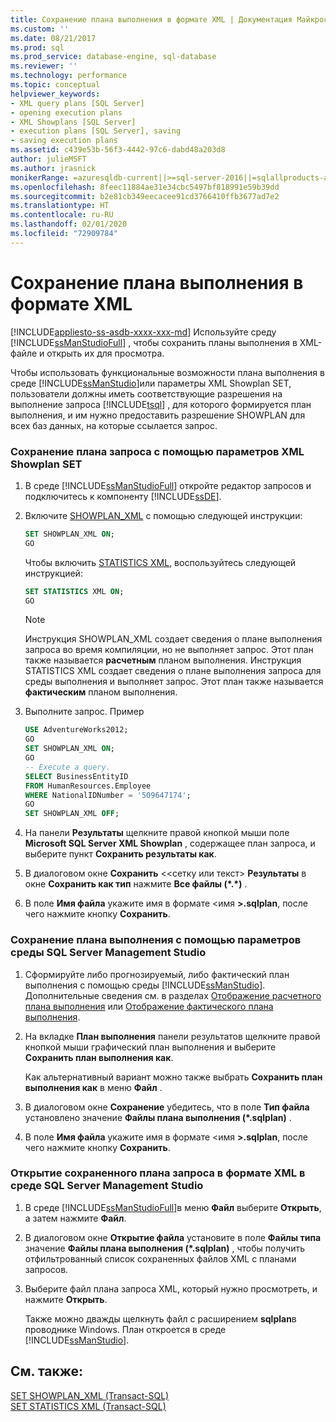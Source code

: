 ```yaml
---
title: Сохранение плана выполнения в формате XML | Документация Майкрософт
ms.custom: ''
ms.date: 08/21/2017
ms.prod: sql
ms.prod_service: database-engine, sql-database
ms.reviewer: ''
ms.technology: performance
ms.topic: conceptual
helpviewer_keywords:
- XML query plans [SQL Server]
- opening execution plans
- XML Showplans [SQL Server]
- execution plans [SQL Server], saving
- saving execution plans
ms.assetid: c439e53b-56f3-4442-97c6-dabd48a203d8
author: julieMSFT
ms.author: jrasnick
monikerRange: =azuresqldb-current||>=sql-server-2016||=sqlallproducts-allversions||>=sql-server-linux-2017||=azuresqldb-mi-current
ms.openlocfilehash: 8feec11884ae31e34cbc5497bf818991e59b39dd
ms.sourcegitcommit: b2e81cb349eecacee91cd3766410ffb3677ad7e2
ms.translationtype: HT
ms.contentlocale: ru-RU
ms.lasthandoff: 02/01/2020
ms.locfileid: "72909784"
---
```

# <a name="save-an-execution-plan-in-xml-format"></a>Сохранение плана выполнения в формате XML
[!INCLUDE[appliesto-ss-asdb-xxxx-xxx-md](../../includes/appliesto-ss-asdb-xxxx-xxx-md.md)]
  Используйте среду [!INCLUDE[ssManStudioFull](../../includes/ssmanstudiofull-md.md)] , чтобы сохранить планы выполнения в XML-файле и открыть их для просмотра.  
  
 Чтобы использовать функциональные возможности плана выполнения в среде [!INCLUDE[ssManStudio](../../includes/ssmanstudio-md.md)]или параметры XML Showplan SET, пользователи должны иметь соответствующие разрешения на выполнение запроса [!INCLUDE[tsql](../../includes/tsql-md.md)] , для которого формируется план выполнения, и им нужно предоставить разрешение SHOWPLAN для всех баз данных, на которые ссылается запрос.  
  
### <a name="to-save-a-query-plan-by-using-the-xml-showplan-set-options"></a>Сохранение плана запроса с помощью параметров XML Showplan SET  
  
1.  В среде [!INCLUDE[ssManStudioFull](../../includes/ssmanstudiofull-md.md)] откройте редактор запросов и подключитесь к компоненту [!INCLUDE[ssDE](../../includes/ssde-md.md)].  
  
2.  Включите [SHOWPLAN_XML](../../t-sql/statements/set-showplan-xml-transact-sql.md) с помощью следующей инструкции:  
  
    ```sql  
    SET SHOWPLAN_XML ON;  
    GO  
    ```  
  
    Чтобы включить [STATISTICS XML](../../t-sql/statements/set-statistics-xml-transact-sql.md), воспользуйтесь следующей инструкцией:  
  
    ```sql  
    SET STATISTICS XML ON;  
    GO  
    ```  
  
     > [!NOTE] 
     > Инструкция SHOWPLAN_XML создает сведения о плане выполнения запроса во время компиляции, но не выполняет запрос. Этот план также называется **расчетным** планом выполнения. Инструкция STATISTICS XML создает сведения о плане выполнения запроса для среды выполнения и выполняет запрос. Этот план также называется **фактическим** планом выполнения.  
  
3.  Выполните запрос. Пример  
  
    ```sql  
    USE AdventureWorks2012;  
    GO  
    SET SHOWPLAN_XML ON;  
    GO  
    -- Execute a query.  
    SELECT BusinessEntityID   
    FROM HumanResources.Employee  
    WHERE NationalIDNumber = '509647174';  
    GO  
    SET SHOWPLAN_XML OFF;  
    ```  
  
4.  На панели **Результаты** щелкните правой кнопкой мыши поле **Microsoft SQL Server XML Showplan** , содержащее план запроса, и выберите пункт **Сохранить результаты как**.  
  
5.  В диалоговом окне **Сохранить** \<<сетку или текст> **Результаты** в окне **Сохранить как тип** нажмите **Все файлы (\*.\*)** .  
  
6.  В поле **Имя файла** укажите имя в формате \<имя **>.sqlplan**, после чего нажмите кнопку **Сохранить**.  

### <a name="to-save-an-execution-plan-by-using-sql-server-management-studio-options"></a>Сохранение плана выполнения с помощью параметров среды SQL Server Management Studio  
  
1.  Сформируйте либо прогнозируемый, либо фактический план выполнения с помощью среды [!INCLUDE[ssManStudio](../../includes/ssmanstudio-md.md)]. Дополнительные сведения см. в разделах [Отображение расчетного плана выполнения](../../relational-databases/performance/display-the-estimated-execution-plan.md) или [Отображение фактического плана выполнения](../../relational-databases/performance/display-an-actual-execution-plan.md).  
  
2.  На вкладке **План выполнения** панели результатов щелкните правой кнопкой мыши графический план выполнения и выберите **Сохранить план выполнения как**.  
  
     Как альтернативный вариант можно также выбрать **Сохранить план выполнения как** в меню **Файл** .  
  
3.  В диалоговом окне **Сохранение** убедитесь, что в поле **Тип файла** установлено значение **Файлы плана выполнения (\*.sqlplan)** .  
  
4.  В поле **Имя файла** укажите имя в формате \<имя **>.sqlplan**, после чего нажмите кнопку **Сохранить**.  
  
### <a name="to-open-a-saved-xml-query-plan-in-sql-server-management-studio"></a>Открытие сохраненного плана запроса в формате XML в среде SQL Server Management Studio  
  
1.  В среде [!INCLUDE[ssManStudioFull](../../includes/ssmanstudiofull-md.md)]в меню **Файл** выберите **Открыть**, а затем нажмите **Файл**.  
  
2.  В диалоговом окне **Открытие файла** установите в поле **Файлы типа** значение **Файлы плана выполнения (\*.sqlplan)** , чтобы получить отфильтрованный список сохраненных файлов XML с планами запросов.  
  
3.  Выберите файл плана запроса XML, который нужно просмотреть, и нажмите **Открыть**.  
  
     Также можно дважды щелкнуть файл с расширением **sqlplan**в проводнике Windows. План откроется в среде [!INCLUDE[ssManStudio](../../includes/ssmanstudio-md.md)].  
  
## <a name="see-also"></a>См. также:  
 [SET SHOWPLAN_XML (Transact-SQL)](../../t-sql/statements/set-showplan-xml-transact-sql.md)   
 [SET STATISTICS XML (Transact-SQL)](../../t-sql/statements/set-statistics-xml-transact-sql.md)  
  
  
